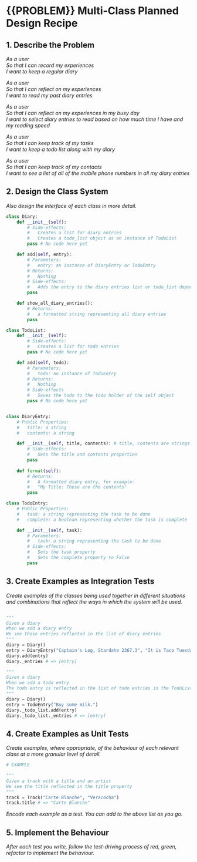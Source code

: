 # {{PROBLEM}} Multi-Class Planned Design Recipe

## 1. Describe the Problem

_As a user  
So that I can record my experiences  
I want to keep a regular diary_ 

_As a user  
So that I can reflect on my experiences  
I want to read my past diary entries_

_As a user  
So that I can reflect on my experiences in my busy day  
I want to select diary entries to read based on how much time I have and my reading speed_

_As a user  
So that I can keep track of my tasks  
I want to keep a todo list along with my diary_

_As a user  
So that I can keep track of my contacts  
I want to see a list of all of the mobile phone numbers in all my diary entries_

## 2. Design the Class System

_Also design the interface of each class in more detail._

```python
class Diary:
    def __init__(self):
        # Side-effects:
        #   Creates a list for diary entries
        #   Creates a todo_list object as an instance of TodoList
        pass # No code here yet

    def add(self, entry):
        # Parameters:
        #   entry: an instance of DiaryEntry or TodoEntry
        # Returns:
        #   Nothing
        # Side-effects:
        #   Adds the entry to the diary entries list or todo_list depending on type
        pass

    def show_all_diary_entries():
        # Returns:
        #   a formatted string representing all diary entries
        pass

class TodoList:
    def __init__(self):
        # Side-effects:
        #   Creates a list for todo entries
        pass # No code here yet

    def add(self, todo):
        # Parameters:
        #   todo: an instance of TodoEntry
        # Returns:
        #   Nothing
        # Side-effects
        #   Saves the todo to the todo holder of the self object
        pass # No code here yet


class DiaryEntry:
    # Public Properties:
    #   title: a string
    #   contents: a string

    def __init__(self, title, contents): # title, contents are strings
        # Side-effects:
        #   Sets the title and contents properties
        pass
    
    def format(self):
        # Returns:
        #   A formatted diary entry, for example:
        #   "My Title: These are the contents"
        pass

class TodoEntry:
    # Public Properties:
    #   task: a string representing the task to be done
    #   complete: a boolean representing whether the task is complete

    def __init__(self, task):
        # Parameters:
        #   task: a string representing the task to be done
        # Side-effects:
        #   Sets the task property
        #   Sets the complete property to False
        pass

```

## 3. Create Examples as Integration Tests

_Create examples of the classes being used together in different situations and
combinations that reflect the ways in which the system will be used._

```python

"""
Given a diary
When we add a diary entry
We see those entries reflected in the list of diary entries
"""
diary = Diary()
entry = DiaryEntry("Captain's Log, Stardate 2367.3", "It is Taco Tuesday.")
diary.add(entry)
diary._entries # => [entry]

"""
Given a diary
When we add a todo entry
The todo entry is reflected in the list of todo entries in the TodoList instance
"""
diary = Diary()
entry = TodoEntry("Buy some milk.")
diary._todo_list.add(entry)
diary._todo_list._entries # => [entry]
```

## 4. Create Examples as Unit Tests

_Create examples, where appropriate, of the behaviour of each relevant class at
a more granular level of detail._

```python
# EXAMPLE

"""
Given a track with a title and an artist
We see the title reflected in the title property
"""
track = Track("Carte Blanche", "Veracocha")
track.title # => "Carte Blanche"
```

_Encode each example as a test. You can add to the above list as you go._

## 5. Implement the Behaviour

_After each test you write, follow the test-driving process of red, green,
refactor to implement the behaviour._
